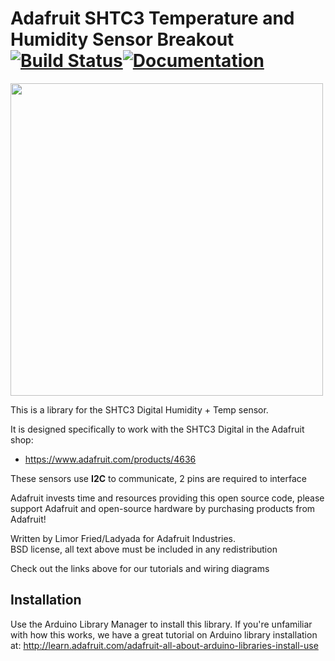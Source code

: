 # Adafruit SHTC3 Temperature and Humidity Sensor Breakout [![Build Status](https://github.com/adafruit/Adafruit_SHTC3/workflows/Arduino%20Library%20CI/badge.svg)](https://github.com/adafruit/Adafruit_SHTC3/actions)[![Documentation](https://github.com/adafruit/ci-arduino/blob/master/assets/doxygen_badge.svg)](http://adafruit.github.io/Adafruit_SHTC3/html/index.html)

<a href="https://www.adafruit.com/product/4636"><img src="assets/board.jpg?raw=true" width="500px"></a>

This is a library for the SHTC3 Digital Humidity + Temp sensor.

It is designed specifically to work with the SHTC3 Digital in the Adafruit shop:

* https://www.adafruit.com/products/4636

These sensors use **I2C** to communicate, 2 pins are required to interface

Adafruit invests time and resources providing this open source code,
please support Adafruit and open-source hardware by purchasing
products from Adafruit!

Written by Limor Fried/Ladyada for Adafruit Industries.  
BSD license, all text above must be included in any redistribution

Check out the links above for our tutorials and wiring diagrams

## Installation

Use the Arduino Library Manager to install this library. If you're unfamiliar
with how this works, we have a great tutorial on Arduino library installation
at: http://learn.adafruit.com/adafruit-all-about-arduino-libraries-install-use
